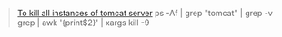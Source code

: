 > [To kill all instances of tomcat server](https://stackoverflow.com/questions/15236308/how-do-i-kill-this-tomcat-process-in-terminal)
ps -Af | grep "tomcat" | grep -v grep | awk '{print$2}' | xargs kill -9
